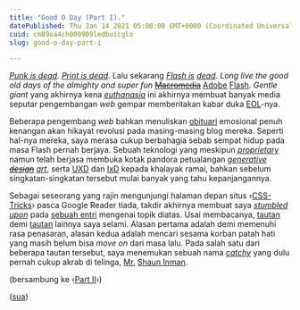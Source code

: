 ```yaml
---
title: "Good O Day (Part I)."
datePublished: Thu Jan 14 2021 05:00:00 GMT+0000 (Coordinated Universal Time)
cuid: cm89oa4ch000909ledbuicglo
slug: good-o-day-part-i

---
```


[*Punk is dead*](https://en.wikipedia.org/wiki/Punk_is_dead)*.* [*Print is dead*](https://youtube.com/watch?v=D3v_ogRaTf4)*.* Lalu sekarang [*Flash is*](https://www.wired.co.uk/article/flash-obituary-adobe) [*dead*](https://isflashdeadyet.com). *Long live the good old days of the almighty and super fun* [<s>Macromedia</s>](https://en.wikipedia.org/wiki/Macromedia) [Adobe](https://en.wikipedia.org/wiki/Adobe_Inc.) [Flash](https://en.wikipedia.org/wiki/Adobe_Flash). *Gentle giant* yang akhirnya kena [*euthanasia*](https://en.wikipedia.org/wiki/Euthanasia) ini akhirnya membuat banyak media seputar pengembangan *web* gempar memberitakan kabar duka [EOL](https://adobe.com/products/flashplayer/end-of-life.html)\-nya.

Beberapa pengembang *web* bahkan menuliskan [obituari](https://en.wiktionary.org/wiki/obituary#Noun) emosional penuh kenangan akan hikayat revolusi pada masing-masing blog mereka. Seperti hal-nya mereka, saya merasa cukup berbahagia sebab sempat hidup pada masa Flash pernah berjaya. Sebuah teknologi yang meskipun [*proprietary*](https://en.wikipedia.org/wiki/Proprietary_software) namun telah berjasa membuka kotak pandora petualangan [*generative <s>design</s>*](https://en.wikipedia.org/wiki/Generative_design) [*art*](https://en.wikipedia.org/wiki/Generative_art), serta [UXD](https://en.wikipedia.org/wiki/User_experience_design) dan [IxD](https://en.wikipedia.org/wiki/Interaction_design) kepada khalayak ramai, bahkan sebelum singkatan-singkatan tersebut mulai banyak yang tahu kepanjangannya.

Sebagai seseorang yang rajin mengunjungi halaman depan situs ‹[CSS-Tricks](https://css-tricks.com)› pasca Google Reader tiada, takdir akhirnya membuat saya [*stumbled upon*](https://en.wiktionary.org/wiki/stumble_upon#Verb) pada [sebuah entri](https://css-tricks.com/flashs-web-tech-legacy) mengenai topik diatas. Usai membacanya, [tautan](https://tiffanybbrown.com/2020/12/flash-end-of-life/index.html) demi [tautan](https://mikeindustries.com/blog/archive/2020/12/here-lies-flash) lainnya saya selami. Alasan pertama adalah demi memenuhi rasa penasaran, alasan kedua adalah mencari sesama korban patah hati yang masih belum bisa *move on* dari masa lalu. Pada salah satu dari beberapa tautan tersebut, saya menemukan sebuah nama [*catchy*](https://en.wiktionary.org/wiki/catchy#Adjective) yang dulu pernah cukup akrab di telinga, [Mr.](https://en.wikipedia.org/wiki/Mr.) [Shaun Inman](https://shauninman.com).

(bersambung ke ‹[Part II](/good-o-day-part-ii)›)

([sua](https://sua.ist))